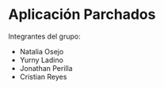 # Aplicación Parchados

Integrantes del grupo:
- Natalia Osejo
- Yurny Ladino
- Jonathan Perilla
- Cristian Reyes
